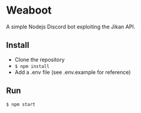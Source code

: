 # Weaboot

A simple Nodejs Discord bot exploiting the Jikan API.

## Install

- Clone the repository
- ```$ npm install ```
- Add a .env file (see .env.example for reference)

## Run

```$ npm start ```
